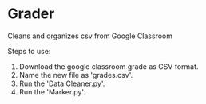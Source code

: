 # Grader
Cleans and organizes csv from Google Classroom

Steps to use:
1. Download the google classroom grade as CSV format.
2. Name the new file as 'grades.csv'.
3. Run the 'Data Cleaner.py'.
4. Run the 'Marker.py'.

